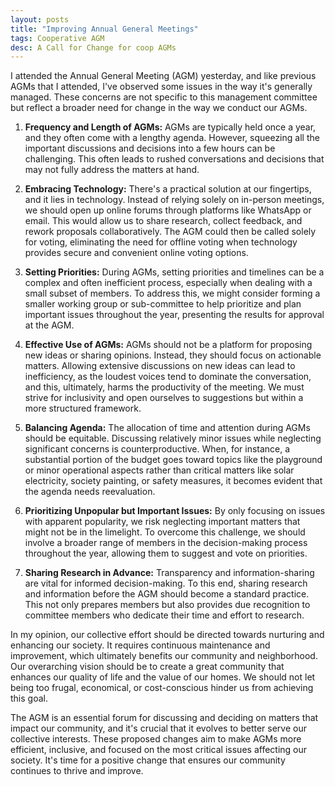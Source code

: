 ```yaml
---
layout: posts
title: "Improving Annual General Meetings"
tags: Cooperative AGM
desc: A Call for Change for coop AGMs
---
```


I attended the Annual General Meeting (AGM) yesterday, and like previous AGMs
that I attended, I've observed some issues in the way it's generally managed.
These concerns are not specific to this management committee but reflect a
broader need for change in the way we conduct our AGMs.

1. **Frequency and Length of AGMs:** AGMs are typically held once a year, and
   they often come with a lengthy agenda. However, squeezing all the important
   discussions and decisions into a few hours can be challenging. This often
   leads to rushed conversations and decisions that may not fully address the
   matters at hand.

2. **Embracing Technology:** There's a practical solution at our fingertips, and
   it lies in technology. Instead of relying solely on in-person meetings, we
   should open up online forums through platforms like WhatsApp or email. This
   would allow us to share research, collect feedback, and rework proposals
   collaboratively. The AGM could then be called solely for voting, eliminating
   the need for offline voting when technology provides secure and convenient
   online voting options.

3. **Setting Priorities:** During AGMs, setting priorities and timelines can be
   a complex and often inefficient process, especially when dealing with a small
   subset of members. To address this, we might consider forming a smaller
   working group or sub-committee to help prioritize and plan important issues
   throughout the year, presenting the results for approval at the AGM.

4. **Effective Use of AGMs:** AGMs should not be a platform for proposing new
   ideas or sharing opinions. Instead, they should focus on actionable matters.
   Allowing extensive discussions on new ideas can lead to inefficiency, as the
   loudest voices tend to dominate the conversation, and this, ultimately, harms
   the productivity of the meeting. We must strive for inclusivity and open
   ourselves to suggestions but within a more structured framework.

5. **Balancing Agenda:** The allocation of time and attention during AGMs should
   be equitable. Discussing relatively minor issues while neglecting significant
   concerns is counterproductive. When, for instance, a substantial portion of
   the budget goes toward topics like the playground or minor operational
   aspects rather than critical matters like solar electricity, society
   painting, or safety measures, it becomes evident that the agenda needs
   reevaluation.

6. **Prioritizing Unpopular but Important Issues:** By only focusing on issues
   with apparent popularity, we risk neglecting important matters that might not
   be in the limelight. To overcome this challenge, we should involve a broader
   range of members in the decision-making process throughout the year, allowing
   them to suggest and vote on priorities.

7. **Sharing Research in Advance:** Transparency and information-sharing are
   vital for informed decision-making. To this end, sharing research and
   information before the AGM should become a standard practice. This not only
   prepares members but also provides due recognition to committee members who
   dedicate their time and effort to research.

In my opinion, our collective effort should be directed towards nurturing and
enhancing our society. It requires continuous maintenance and improvement, which
ultimately benefits our community and neighborhood. Our overarching vision
should be to create a great community that enhances our quality of life and the
value of our homes. We should not let being too frugal, economical, or
cost-conscious hinder us from achieving this goal.

The AGM is an essential forum for discussing and deciding on matters that impact
our community, and it's crucial that it evolves to better serve our collective
interests. These proposed changes aim to make AGMs more efficient, inclusive,
and focused on the most critical issues affecting our society. It's time for a
positive change that ensures our community continues to thrive and improve.
